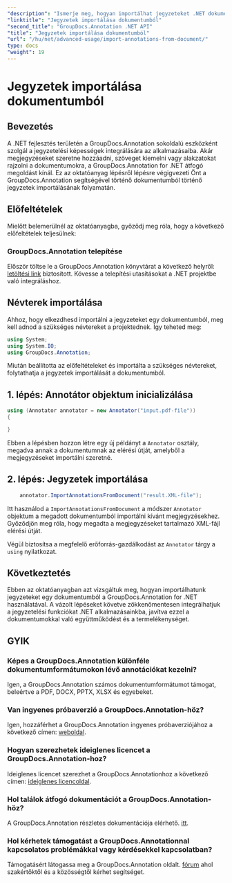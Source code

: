 ```yaml
---
"description": "Ismerje meg, hogyan importálhat jegyzeteket .NET dokumentumokból a GroupDocs.Annotation használatával. Kövesse lépésről lépésre bemutatónkat a zökkenőmentes integráció érdekében."
"linktitle": "Jegyzetek importálása dokumentumból"
"second_title": "GroupDocs.Annotation .NET API"
"title": "Jegyzetek importálása dokumentumból"
"url": "/hu/net/advanced-usage/import-annotations-from-document/"
type: docs
"weight": 19
---
```


# Jegyzetek importálása dokumentumból

## Bevezetés
A .NET fejlesztés területén a GroupDocs.Annotation sokoldalú eszközként szolgál a jegyzetelési képességek integrálására az alkalmazásaiba. Akár megjegyzéseket szeretne hozzáadni, szöveget kiemelni vagy alakzatokat rajzolni a dokumentumokra, a GroupDocs.Annotation for .NET átfogó megoldást kínál. Ez az oktatóanyag lépésről lépésre végigvezeti Önt a GroupDocs.Annotation segítségével történő dokumentumból történő jegyzetek importálásának folyamatán.
## Előfeltételek
Mielőtt belemerülnél az oktatóanyagba, győződj meg róla, hogy a következő előfeltételek teljesülnek:
### GroupDocs.Annotation telepítése
Először töltse le a GroupDocs.Annotation könyvtárat a következő helyről: [letöltési link](https://releases.groupdocs.com/annotation/net/) biztosított. Kövesse a telepítési utasításokat a .NET projektbe való integráláshoz.

## Névterek importálása
Ahhoz, hogy elkezdhesd importálni a jegyzeteket egy dokumentumból, meg kell adnod a szükséges névtereket a projektednek. Így teheted meg:

```csharp
using System;
using System.IO;
using GroupDocs.Annotation;
```

Miután beállította az előfeltételeket és importálta a szükséges névtereket, folytathatja a jegyzetek importálását a dokumentumból.
## 1. lépés: Annotátor objektum inicializálása
```csharp
using (Annotator annotator = new Annotator("input.pdf-file"))
{

}
```
Ebben a lépésben hozzon létre egy új példányt a `Annotator` osztály, megadva annak a dokumentumnak az elérési útját, amelyből a megjegyzéseket importálni szeretné.
## 2. lépés: Jegyzetek importálása
```csharp
	annotator.ImportAnnotationsFromDocument("result.XML-file");
```
Itt használod a `ImportAnnotationsFromDocument` a módszer `Annotator` objektum a megadott dokumentumból importálni kívánt megjegyzésekhez. Győződjön meg róla, hogy megadta a megjegyzéseket tartalmazó XML-fájl elérési útját.

Végül biztosítsa a megfelelő erőforrás-gazdálkodást az `Annotator` tárgy a `using` nyilatkozat.

## Következtetés
Ebben az oktatóanyagban azt vizsgáltuk meg, hogyan importálhatunk jegyzeteket egy dokumentumból a GroupDocs.Annotation for .NET használatával. A vázolt lépéseket követve zökkenőmentesen integrálhatjuk a jegyzetelési funkciókat .NET alkalmazásainkba, javítva ezzel a dokumentumokkal való együttműködést és a termelékenységet.
## GYIK
### Képes a GroupDocs.Annotation különféle dokumentumformátumokon lévő annotációkat kezelni?
Igen, a GroupDocs.Annotation számos dokumentumformátumot támogat, beleértve a PDF, DOCX, PPTX, XLSX és egyebeket.
### Van ingyenes próbaverzió a GroupDocs.Annotation-höz?
Igen, hozzáférhet a GroupDocs.Annotation ingyenes próbaverziójához a következő címen: [weboldal](https://releases.groupdocs.com/).
### Hogyan szerezhetek ideiglenes licencet a GroupDocs.Annotation-hoz?
Ideiglenes licencet szerezhet a GroupDocs.Annotationhoz a következő címen: [ideiglenes licencoldal](https://purchase.groupdocs.com/temporary-license/).
### Hol találok átfogó dokumentációt a GroupDocs.Annotation-höz?
A GroupDocs.Annotation részletes dokumentációja elérhető. [itt](https://tutorials.groupdocs.com/annotation/net/).
### Hol kérhetek támogatást a GroupDocs.Annotationnal kapcsolatos problémákkal vagy kérdésekkel kapcsolatban?
Támogatásért látogassa meg a GroupDocs.Annotation oldalt. [fórum](https://forum.groupdocs.com/c/annotation/10) ahol szakértőktől és a közösségtől kérhet segítséget.